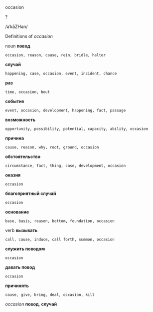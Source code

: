occasion

?

/əˈkāZHən/

Definitions of _occasion_

noun
**повод**

    occasion, reason, cause, rein, bridle, halter
**случай**

    happening, case, occasion, event, incident, chance
**раз**

    time, occasion, bout
**событие**

    event, occasion, development, happening, fact, passage
**возможность**

    opportunity, possibility, potential, capacity, ability, occasion
**причина**

    cause, reason, why, root, ground, occasion
**обстоятельство**

    circumstance, fact, thing, case, development, occasion
**оказия**

    occasion
**благоприятный случай**

    occasion
**основание**

    base, basis, reason, bottom, foundation, occasion

verb
**вызывать**

    call, cause, induce, call forth, summon, occasion
**служить поводом**

    occasion
**давать повод**

    occasion
**причинять**

    cause, give, bring, deal, occasion, kill

_occasion_
**повод**, **случай**